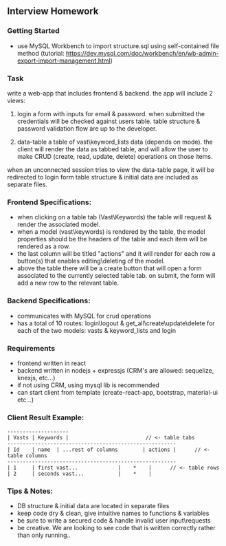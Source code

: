 ﻿## Interview Homework

### Getting Started
- use MySQL Workbench to import structure.sql using self-contained file method
  (tutorial: https://dev.mysql.com/doc/workbench/en/wb-admin-export-import-management.html)

### Task
write a web-app that includes frontend & backend.
the app will include 2 views:
1) login
a form with inputs for email & password. when submitted the credentials will be checked against users table.
table structure & password validation flow are up to the developer.

2) data-table
a table of vast\keyword_lists data (depends on mode).
the client will render the data as tabbed table, and will allow the user to
make CRUD (create, read, update, delete) operations on those items. 

when an unconnected session tries to view the data-table page, it will be redirected to login form
table structure & initial data are included as separate files.

### Frontend Specifications:
- when clicking on a table tab (Vast\Keywords) the table will request & render the associated model.
- when a model (vast\keywords) is rendered by the table, the model properties should be the headers of the table and each item will be rendered as a row.
- the last column will be titled "actions" and it will render for each row a button(s) that enables editing\deleting of the model.
- above the table there will be a create button that will open a form associated to the currently selected table tab. on submit, the form will add a new row to the
  relevant table.

### Backend Specifications:
- communicates with MySQL for crud operations
- has a total of 10 routes: login\logout & get_all\create\update\delete for each of the two models: vasts & keyword_lists and login

### Requirements
- frontend written in react
- backend written in nodejs + expressjs (CRM's are allowed: sequelize, knexjs, etc...)
- if not using CRM, using mysql lib is recommended
- can start client from template (create-react-app, bootstrap, material-ui etc...)

### Client Result Example:
```
--------------------
| Vasts	| Keywords |						 // <- table tabs
-------------------------------------------------------
| Id    | name  | ...rest of columns 	    | actions |		 // <- table columns
-------------------------------------------------------
| 1     | first vast... 		    |    *    |		 // <- table rows
| 2     | seconds vast...		    |    *    |
```

### Tips & Notes:
- DB structure & initial data are located in separate files
- keep code dry & clean, give intuitive names to functions & variables
- be sure to write a secured code & handle invalid user input\requests
- be creative. We are looking to see code that is written correctly rather than only running..